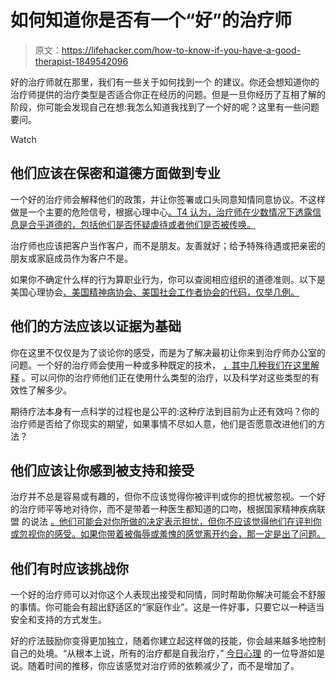 # 如何知道你是否有一个“好”的治疗师

> 原文：<https://lifehacker.com/how-to-know-if-you-have-a-good-therapist-1849542096>

好的治疗师就在那里，我们有一些关于如何找到一个 的建议。你还会想知道你的治疗师提供的治疗类型是否适合你正在经历的问题。但是一旦你经历了互相了解的阶段，你可能会发现自己在想:我怎么知道我找到了一个好的呢？这里有一些问题要问。

Watch

## 他们应该在保密和道德方面做到专业

一个好的治疗师会解释他们的政策，并让你签署或口头同意知情同意协议。不这样做是一个主要的危险信号，根据心理中心[。T4 认为，治疗师在少数情况下透露信息是合乎道德的，包括他们是否怀疑虐待或者他们是否被传唤。](https://psychcentral.com/lib/red-flags-a-clinician-isnt-right-for-you#red-flags)

治疗师也应该把客户当作客户，而不是朋友。友善就好；给予特殊待遇或把亲密的朋友或家庭成员作为客户不是。

如果你不确定什么样的行为算职业行为，你可以查阅相应组织的道德准则。以下是美国心理协会[、美国精神病协会](https://www.apa.org/ethics/code/index)[、美国社会工作者协会](https://www.psychiatry.org/psychiatrists/practice/ethics)[的代码，仅举几例。](https://www.socialworkers.org/About/Ethics/Code-of-Ethics/Code-of-Ethics-English)

## 他们的方法应该以证据为基础

你在这里不仅仅是为了谈论你的感受，而是为了解决最初让你来到治疗师办公室的问题。一个好的治疗师会使用一种或多种既定的技术， [，其中几种我们在这里解释](https://lifehacker.com/the-different-types-of-therapy-and-how-they-work-1847279080) 。可以问你的治疗师他们正在使用什么类型的治疗，以及科学对这些类型的有效性了解多少。

期待疗法本身有一点科学的过程也是公平的:这种疗法到目前为止还有效吗？你的治疗师是否给了你现实的期望，如果事情不尽如人意，他们是否愿意改进他们的方法？

## **他们应该让你感到被支持和接受**

治疗并不总是容易或有趣的，但你不应该觉得你被评判或你的担忧被忽视。一个好的治疗师平等地对待你，而不是带着一种医生都知道的口吻，根据国家精神疾病联盟 的说法 [。他们可能会对你所做的决定表示担忧，但你不应该觉得他们在评判你或忽视你的感受。如果你带着被侮辱或羞愧的感觉离开约会，那一定是出了问题。](https://www.nami.org/Blogs/NAMI-Blog/February-2018/How-Do-I-Know-if-My-Therapist-is-Effective)

## **他们有时应该挑战你**

一个好的治疗师可以对你这个人表现出接受和同情，同时帮助你解决可能会不舒服的事情。你可能会有超出舒适区的“家庭作业”。这是一件好事，只要它以一种适当安全和支持的方式发生。

好的疗法鼓励你变得更加独立，随着你建立起这样做的技能，你会越来越多地控制自己的处境。“从根本上说，所有的治疗都是自我治疗，” [今日心理](https://www.psychologytoday.com/us/blog/insight-therapy/201603/10-ways-spot-good-therapist) 的一位导游如是说。随着时间的推移，你应该感觉对治疗师的依赖减少了，而不是增加了。